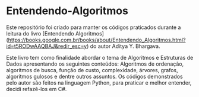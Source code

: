 # Entendendo-Algoritmos

Este repositório foi criado para manter os códigos praticados durante a leitura do livro [Entendendo Algoritmos] (https://books.google.com.br/books/about/Entendendo_Algoritmos.html?id=t5RODwAAQBAJ&redir_esc=y) do autor Aditya Y. Bhargava.

Este livro tem como finalidade abordar o tema de Algoritmos e Estruturas de Dados apresentando os seguintes conteúdos: Algoritmos de ordenação, algoritmos de busca, função de custo, complexidade, árvores, grafos, algoritmos gulosos e dentre outros assuntos. Os códigos demonstrados pelo autor são feitos na linguagem Python, para praticar e melhor entender, decidi refazê-los em C#. 
